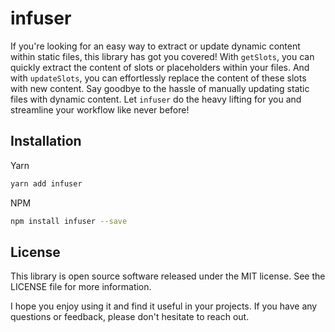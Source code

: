 <!-- infuser start title -->
# infuser
<!-- infuser end title -->

<!-- infuser start description -->
If you're looking for an easy way to extract or update dynamic content within static files, this library has got you covered! With `getSlots`, you can quickly extract the content of slots or placeholders within your files. And with `updateSlots`, you can effortlessly replace the content of these slots with new content. Say goodbye to the hassle of manually updating static files with dynamic content. Let `infuser` do the heavy lifting for you and streamline your workflow like never before!
<!-- infuser end description -->

<!-- infuser start installation -->  
  
## Installation  
Yarn  
```bash  
yarn add infuser  
```  
NPM  
```bash  
npm install infuser --save  
```  
  
<!-- infuser end installation -->

<!-- infuser start usage -->
<!-- infuser end usage -->

<!-- infuser start development -->
<!-- infuser end development -->

<!-- infuser start notes -->
<!-- infuser end notes -->

<!-- infuser start license -->  
  
## License  

This library is open source software released under the MIT license. See the LICENSE file for more information.

I hope you enjoy using it and find it useful in your projects. If you have any questions or feedback, please don't hesitate to reach out.
  
  
<!-- infuser end license -->
